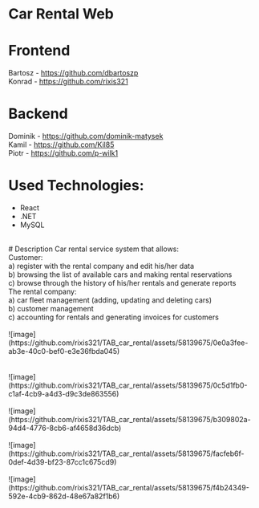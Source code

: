 # Car Rental Web 


# Frontend
Bartosz - https://github.com/dbartoszp
<br/>
Konrad - https://github.com/rixis321
# Backend
Dominik - https://github.com/dominik-matysek
<br/>
Kamil - https://github.com/Kil85
<br/>
Piotr - https://github.com/p-wilk1

# Used Technologies:
- React
- .NET
- MySQL
<br/>
# Description
Car rental service system that allows:
<br/>
Customer:
<br/>
a) register with the rental company and edit his/her data
<br/>
b) browsing the list of available cars and making rental reservations
<br/>
c) browse through the history of his/her rentals and generate reports
<br/>
The rental company:
<br/>
a) car fleet management (adding, updating and deleting cars)
<br/>
b) customer management 
<br/>
c) accounting for rentals and generating invoices for customers
<br/>
<br/>
![image](https://github.com/rixis321/TAB_car_rental/assets/58139675/0e0a3fee-ab3e-40c0-bef0-e3e36fbda045)
<br/>
<br/>
<br/>
![image](https://github.com/rixis321/TAB_car_rental/assets/58139675/0c5d1fb0-c1af-4cb9-a4d3-d9c3de863556)
<br/>
<br/>
![image](https://github.com/rixis321/TAB_car_rental/assets/58139675/b309802a-94d4-4776-8cb6-af4658d36dcb)
<br/>
<br/>
![image](https://github.com/rixis321/TAB_car_rental/assets/58139675/facfeb6f-0def-4d39-bf23-87cc1c675cd9)
<br/>
<br/>
![image](https://github.com/rixis321/TAB_car_rental/assets/58139675/f4b24349-592e-4cb9-862d-48e67a82f1b6)
<br/>
<br/>
